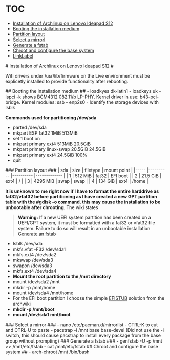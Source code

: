 # TOC #
* [Installation of Archlinux on Lenovo Ideapad S12](#Installation-of-Archlinux-on-Lenovo-Ideapad-S12)  
 * [Booting the installation medium](#Booting-the-installation-medium)  
 * [Partition layout](#Partition-layout)
 * [Select a mirrorl](#Select-a-mirror)  
 * [Generate a fstab](#Generate-a-fstab)  
 * [Chroot and configure the base system](#Chroot-and-configure-the-base-system)  
* [LinkLabel](#Title)  


<a name="Installation-of-Archlinux-on-Lenovo-Ideapad-S12"/>
# Installation of Archlinux on Lenovo Ideapad S12 #

Wifi drivers under /usr/lib/firmware on the Live environment must be explicetly installed to provide functionality after rebooting.

<a name="Booting-the-installation-medium"/>
## Booting the installation medium ##
- loadkyes dk-latin1
- loadkeys uk
- lspci -k shows BCM4312 082.11/b LP-PHY. Kernel driver in use: b43-pci-bridge. Kernel modules: ssb
- enp2s0
- Identify the storage devices with lsblk

**Commands used for partitioning /dev/sda**
- parted /dev/sda
- mkpart ESP fat32 1MiB 513MiB
- set 1 boot on
- mkpart primary ext4 513MiB 20.5GiB
- mkpart primary linux-swap 20.5GiB 24.5GiB
- mkpart primary ext4 24.5GiB 100%
- quit


<a name="Partition-layout"/>
### Partition layout ###
| sda 	| size     	| filetype 	| mount point 	|
|-----	|----------	|----------	|-------------	|
| 1   	| 512 MiB  	| fat32    	| EFI boot    	|
| 2   	| 21.5 GiB 	| ext4     	| /           	|
| 3   	| 4295 MiB 	| swap     	| swap        	|
| 4   	| 134 GiB  	| ext4     	| /home       	|


**It is unknown to me right now if I have to format the entire harddrive as fat32/vfat32 before partitioning as I have created a new GPT partition table with the #gdisk -o command. this may cause the installation to be unbootable after chrooting**. The wiki states
> **Warning:** If a new UEFI system partition has been created on a UEFI/GPT system, it must be formatted with a fat32 or vfat32 file system. Failure to do so will result in an unbootable installation [Generate an fstab](https://wiki.archlinux.org/index.php/Beginners%27_guide#Generate_an_fstab)

- lsblk /dev/sda
- mkfs.vfat -F32 /dev/sda1
- mkfs.ext4 /dev/sda2
- mkswap /dev/sda3
- swapon /dev/sda3
- mkfs.ext4 /dev/sda4
- **Mount the root partition to the /mnt directory**
- mount /dev/sda2 /mnt
- mkdir -p /mnt/home
- mount /dev/sda4 /mnt/home
- For the EFI boot partition I choose the simple [EFISTUB](https://wiki.archlinux.org/index.php/EFISTUB) solution from the archwiki
- **mkdir -p /mnt/boot**
- **mount /dev/sda1 mnt/boot**


<a name="Select-a-mirror"/>
### Select a mirror ###
- nano /etc/pacman.d/mirrorlist
- CTRL-K to cut and CTRL-U to paste
- pacstrap -i /mnt base base-devel (Did not use the -i switch, this should cause pacstrap to install every package from the base group without prompting)


<a name="Generate-a-fstab"/>
### Generate a fstab ###
- genfstab -U -p /mnt >> /mnt/etc/fstab
- cat /mnt/etc/fstab


<a name="tinymce"/>
## Chroot and configure the base system ##
- arch-chroot /mnt /bin/bash